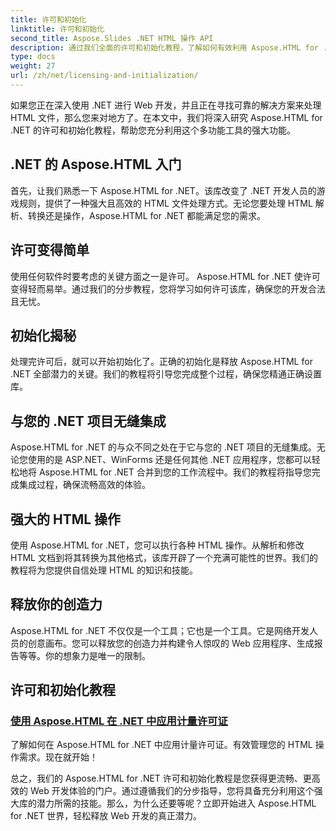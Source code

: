 ```yaml
---
title: 许可和初始化
linktitle: 许可和初始化
second_title: Aspose.Slides .NET HTML 操作 API
description: 通过我们全面的许可和初始化教程，了解如何有效利用 Aspose.HTML for .NET。释放此工具的全部潜力。
type: docs
weight: 27
url: /zh/net/licensing-and-initialization/
---
```


如果您正在深入使用 .NET 进行 Web 开发，并且正在寻找可靠的解决方案来处理 HTML 文件，那么您来对地方了。在本文中，我们将深入研究 Aspose.HTML for .NET 的许可和初始化教程，帮助您充分利用这个多功能工具的强大功能。

## .NET 的 Aspose.HTML 入门

首先，让我们熟悉一下 Aspose.HTML for .NET。该库改变了 .NET 开发人员的游戏规则，提供了一种强大且高效的 HTML 文件处理方式。无论您要处理 HTML 解析、转换还是操作，Aspose.HTML for .NET 都能满足您的需求。 

## 许可变得简单

使用任何软件时要考虑的关键方面之一是许可。 Aspose.HTML for .NET 使许可变得轻而易举。通过我们的分步教程，您将学习如何许可该库，确保您的开发合法且无忧。 

## 初始化揭秘

处理完许可后，就可以开始初始化了。正确的初始化是释放 Aspose.HTML for .NET 全部潜力的关键。我们的教程将引导您完成整个过程，确保您精通正确设置库。 

## 与您的 .NET 项目无缝集成

Aspose.HTML for .NET 的与众不同之处在于它与您的 .NET 项目的无缝集成。无论您使用的是 ASP.NET、WinForms 还是任何其他 .NET 应用程序，您都可以轻松地将 Aspose.HTML for .NET 合并到您的工作流程中。我们的教程将指导您完成集成过程，确保流畅高效的体验。

## 强大的 HTML 操作

使用 Aspose.HTML for .NET，您可以执行各种 HTML 操作。从解析和修改 HTML 文档到将其转换为其他格式，该库开辟了一个充满可能性的世界。我们的教程将为您提供自信处理 HTML 的知识和技能。

## 释放你的创造力

Aspose.HTML for .NET 不仅仅是一个工具；它也是一个工具。它是网络开发人员的创意画布。您可以释放您的创造力并构建令人惊叹的 Web 应用程序、生成报告等等。你的想象力是唯一的限制。

## 许可和初始化教程
### [使用 Aspose.HTML 在 .NET 中应用计量许可证](./apply-metered-license/)
了解如何在 Aspose.HTML for .NET 中应用计量许可证。有效管理您的 HTML 操作需求。现在就开始！

总之，我们的 Aspose.HTML for .NET 许可和初始化教程是您获得更流畅、更高效的 Web 开发体验的门户。通过遵循我们的分步指导，您将具备充分利用这个强大库的潜力所需的技能。那么，为什么还要等呢？立即开始进入 Aspose.HTML for .NET 世界，轻松释放 Web 开发的真正潜力。